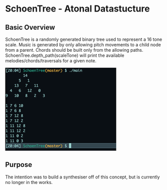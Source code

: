 # SchoenTree - Atonal Datastucture

## Basic Overview
SchoenTree is a randomly generated binary tree used to represent a 16 tone scale. Music is generated by only allowing pitch movements to a child node from a parent. Chords should be built only from the allowing paths. SchoenTree.depth_path(scaleTone) will print the available melodies/chords/traversals for a given note.

![SchoenTree](/SchoenTree.png)

## Purpose
The intention was to build a synthesiser off of this concept, but is currently no longer in the works.
